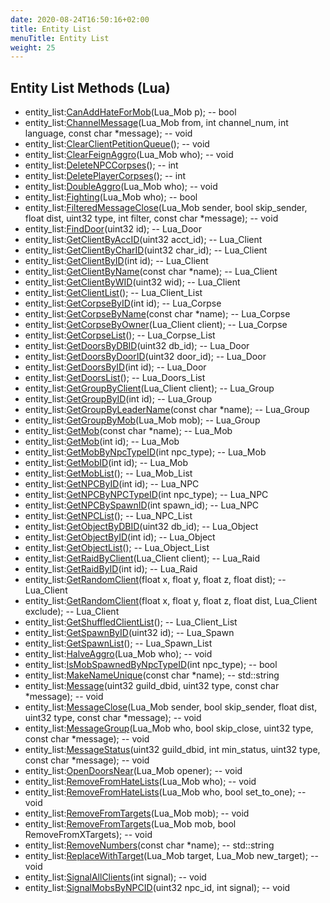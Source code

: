 ```yaml
---
date: 2020-08-24T16:50:16+02:00
title: Entity List
menuTitle: Entity List
weight: 25
---
```


## Entity List Methods (Lua)
- entity_list:[CanAddHateForMob](canaddhateformob)(Lua_Mob p); -- bool
- entity_list:[ChannelMessage](channelmessage)(Lua_Mob from, int channel_num, int language, const char *message); -- void
- entity_list:[ClearClientPetitionQueue](clearclientpetitionqueue)(); -- void
- entity_list:[ClearFeignAggro](clearfeignaggro)(Lua_Mob who); -- void
- entity_list:[DeleteNPCCorpses](deletenpccorpses)(); -- int
- entity_list:[DeletePlayerCorpses](deleteplayercorpses)(); -- int
- entity_list:[DoubleAggro](doubleaggro)(Lua_Mob who); -- void
- entity_list:[Fighting](fighting)(Lua_Mob who); -- bool
- entity_list:[FilteredMessageClose](filteredmessageclose)(Lua_Mob sender, bool skip_sender, float dist, uint32 type, int filter, const char *message); -- void
- entity_list:[FindDoor](finddoor)(uint32 id); -- Lua_Door
- entity_list:[GetClientByAccID](getclientbyaccid)(uint32 acct_id); -- Lua_Client
- entity_list:[GetClientByCharID](getclientbycharid)(uint32 char_id); -- Lua_Client
- entity_list:[GetClientByID](getclientbyid)(int id); -- Lua_Client
- entity_list:[GetClientByName](getclientbyname)(const char *name); -- Lua_Client
- entity_list:[GetClientByWID](getclientbywid)(uint32 wid); -- Lua_Client
- entity_list:[GetClientList](getclientlist)(); -- Lua_Client_List
- entity_list:[GetCorpseByID](getcorpsebyid)(int id); -- Lua_Corpse
- entity_list:[GetCorpseByName](getcorpsebyname)(const char *name); -- Lua_Corpse
- entity_list:[GetCorpseByOwner](getcorpsebyowner)(Lua_Client client); -- Lua_Corpse
- entity_list:[GetCorpseList](getcorpselist)(); -- Lua_Corpse_List
- entity_list:[GetDoorsByDBID](getdoorsbydbid)(uint32 db_id); -- Lua_Door
- entity_list:[GetDoorsByDoorID](getdoorsbydoorid)(uint32 door_id); -- Lua_Door
- entity_list:[GetDoorsByID](getdoorsbyid)(int id); -- Lua_Door
- entity_list:[GetDoorsList](getdoorslist)(); -- Lua_Doors_List
- entity_list:[GetGroupByClient](getgroupbyclient)(Lua_Client client); -- Lua_Group
- entity_list:[GetGroupByID](getgroupbyid)(int id); -- Lua_Group
- entity_list:[GetGroupByLeaderName](getgroupbyleadername)(const char *name); -- Lua_Group
- entity_list:[GetGroupByMob](getgroupbymob)(Lua_Mob mob); -- Lua_Group
- entity_list:[GetMob](getmob)(const char *name); -- Lua_Mob
- entity_list:[GetMob](getmob)(int id); -- Lua_Mob
- entity_list:[GetMobByNpcTypeID](getmobbynpctypeid)(int npc_type); -- Lua_Mob
- entity_list:[GetMobID](getmobid)(int id); -- Lua_Mob
- entity_list:[GetMobList](getmoblist)(); -- Lua_Mob_List
- entity_list:[GetNPCByID](getnpcbyid)(int id); -- Lua_NPC
- entity_list:[GetNPCByNPCTypeID](getnpcbynpctypeid)(int npc_type); -- Lua_NPC
- entity_list:[GetNPCBySpawnID](getnpcbyspawnid)(int spawn_id); -- Lua_NPC
- entity_list:[GetNPCList](getnpclist)(); -- Lua_NPC_List
- entity_list:[GetObjectByDBID](getobjectbydbid)(uint32 db_id); -- Lua_Object
- entity_list:[GetObjectByID](getobjectbyid)(int id); -- Lua_Object
- entity_list:[GetObjectList](getobjectlist)(); -- Lua_Object_List
- entity_list:[GetRaidByClient](getraidbyclient)(Lua_Client client); -- Lua_Raid
- entity_list:[GetRaidByID](getraidbyid)(int id); -- Lua_Raid
- entity_list:[GetRandomClient](getrandomclient)(float x, float y, float z, float dist); -- Lua_Client
- entity_list:[GetRandomClient](getrandomclient)(float x, float y, float z, float dist, Lua_Client exclude); -- Lua_Client
- entity_list:[GetShuffledClientList](getshuffledclientlist)(); -- Lua_Client_List
- entity_list:[GetSpawnByID](getspawnbyid)(uint32 id); -- Lua_Spawn
- entity_list:[GetSpawnList](getspawnlist)(); -- Lua_Spawn_List
- entity_list:[HalveAggro](halveaggro)(Lua_Mob who); -- void
- entity_list:[IsMobSpawnedByNpcTypeID](ismobspawnedbynpctypeid)(int npc_type); -- bool
- entity_list:[MakeNameUnique](makenameunique)(const char *name); -- std::string
- entity_list:[Message](message)(uint32 guild_dbid, uint32 type, const char *message); -- void
- entity_list:[MessageClose](messageclose)(Lua_Mob sender, bool skip_sender, float dist, uint32 type, const char *message); -- void
- entity_list:[MessageGroup](messagegroup)(Lua_Mob who, bool skip_close, uint32 type, const char *message); -- void
- entity_list:[MessageStatus](messagestatus)(uint32 guild_dbid, int min_status, uint32 type, const char *message); -- void
- entity_list:[OpenDoorsNear](opendoorsnear)(Lua_Mob opener); -- void
- entity_list:[RemoveFromHateLists](removefromhatelists)(Lua_Mob who); -- void
- entity_list:[RemoveFromHateLists](removefromhatelists)(Lua_Mob who, bool set_to_one); -- void
- entity_list:[RemoveFromTargets](removefromtargets)(Lua_Mob mob); -- void
- entity_list:[RemoveFromTargets](removefromtargets)(Lua_Mob mob, bool RemoveFromXTargets); -- void
- entity_list:[RemoveNumbers](removenumbers)(const char *name); -- std::string
- entity_list:[ReplaceWithTarget](replacewithtarget)(Lua_Mob target, Lua_Mob new_target); -- void
- entity_list:[SignalAllClients](signalallclients)(int signal); -- void
- entity_list:[SignalMobsByNPCID](signalmobsbynpcid)(uint32 npc_id, int signal); -- void